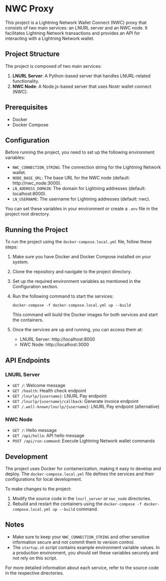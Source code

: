 # NWC Proxy

This project is a Lightning Network Wallet Connect (NWC) proxy that consists of two main services: an LNURL server and an NWC node. It facilitates Lightning Network transactions and provides an API for interacting with a Lightning Network wallet.

## Project Structure

The project is composed of two main services:

1. **LNURL Server**: A Python-based server that handles LNURL-related functionality.
2. **NWC Node**: A Node.js-based server that uses Nostr wallet connect (NWC).

## Prerequisites

- Docker
- Docker Compose

## Configuration

Before running the project, you need to set up the following environment variables:

- `NWC_CONNECTION_STRING`: The connection string for the Lightning Network wallet.
- `NODE_BASE_URL`: The base URL for the NWC node (default: http://nwc_node:3000).
- `LN_ADDRESS_DOMAIN`: The domain for Lightning addresses (default: localhost:8000).
- `LN_USERNAME`: The username for Lightning addresses (default: nwc).

You can set these variables in your environment or create a `.env` file in the project root directory.

## Running the Project

To run the project using the `docker-compose.local.yml` file, follow these steps:

1. Make sure you have Docker and Docker Compose installed on your system.

2. Clone the repository and navigate to the project directory.

3. Set up the required environment variables as mentioned in the Configuration section.

4. Run the following command to start the services:

   ```
   docker-compose -f docker-compose.local.yml up --build
   ```

   This command will build the Docker images for both services and start the containers.

5. Once the services are up and running, you can access them at:
   - LNURL Server: http://localhost:8000
   - NWC Node: http://localhost:3000

## API Endpoints

### LNURL Server

- `GET /`: Welcome message
- `GET /health`: Health check endpoint
- `GET /lnurlp/{username}`: LNURL Pay endpoint
- `GET /lnurlp/{username}/callback`: Generate invoice endpoint
- `GET /.well-known/lnurlp/{username}`: LNURL Pay endpoint (alternative)

### NWC Node

- `GET /`: Hello message
- `GET /api/hello`: API hello message
- `POST /api/run-command`: Execute Lightning Network wallet commands

## Development

The project uses Docker for containerization, making it easy to develop and deploy. The `docker-compose.local.yml` file defines the services and their configurations for local development.

To make changes to the project:

1. Modify the source code in the `lnurl_server` or `nwc_node` directories.
2. Rebuild and restart the containers using the `docker-compose -f docker-compose.local.yml up --build` command.

## Notes

- Make sure to keep your `NWC_CONNECTION_STRING` and other sensitive information secure and not commit them to version control.
- The `startup.sh` script contains example environment variable values. In a production environment, you should set these variables securely and not rely on this script.

For more detailed information about each service, refer to the source code in the respective directories.